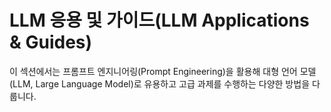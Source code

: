 # LLM 응용 및 가이드(LLM Applications & Guides)

이 섹션에서는 프롬프트 엔지니어링(Prompt Engineering)을 활용해 대형 언어 모델(LLM, Large Language Model)로 유용하고 고급 과제를 수행하는 다양한 방법을 다룹니다.

<ContentFileNames section="applications" lang="kr"/>